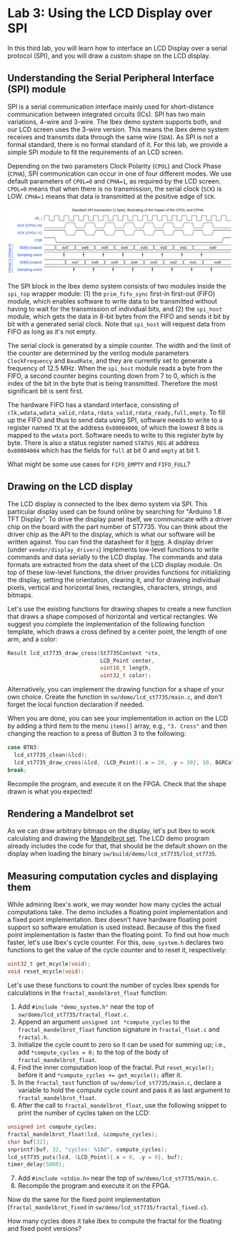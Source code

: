# Lab 3: Using the LCD Display over SPI
<!-- Please write one sentence per line, as this facilitates version control. -->
<!-- Put sample solution in comment below a question. -->

In this third lab, you will learn how to interface an LCD Display over a serial protocol (SPI), and you will draw a custom shape on the LCD display.


## Understanding the Serial Peripheral Interface (SPI) module

SPI is a serial communication interface mainly used for short-distance communication between integrated circuits (ICs).
SPI has two main variations, 4-wire and 3-wire.
The Ibex demo system supports both, and our LCD screen uses the 3-wire version.
This means the Ibex demo system receives and transmits data through the same wire (`SDA`).
As SPI is not a formal standard, there is no formal standard of it.
For this lab, we provide a simple SPI module to fit the requirements of an LCD screen.

Depending on the two parameters Clock Polarity (`CPOL`) and Clock Phase (`CPHA`), SPI communication can occur in one of four different modes.
We use default parameters of `CPOL=0` and `CPHA=1`, as required by the LCD screen.
`CPOL=0` means that when there is no transmission, the serial clock (`SCK`) is LOW.
`CPHA=1` means that data is transmitted at the positive edge of `SCK`.

![](./lab3_imgs/cpolcpha.png)

The SPI block in the Ibex demo system consists of two modules inside the `spi_top` wrapper module: (1) the `prim_fifo_sync` first-in first-out (FIFO) module, which enables software to write data to be transmitted without having to wait for the transmission of individual bits, and (2) the `spi_host` module, which gets the data in 8-bit bytes from the FIFO and sends it bit by bit with a generated serial clock.
Note that `spi_host` will request data from FIFO as long as it's not empty.

The serial clock is generated by a simple counter.
The width and the limit of the counter are determined by the verilog module parameters `ClockFrequency` and `BaudRate`, and they are currently set to generate a frequency of 12.5 MHz.
When the `spi_host` module reads a byte from the FIFO, a second counter begins counting down from 7 to 0, which is the index of the bit in the byte that is being transmitted. Therefore the most significant bit is sent first.

The hardware FIFO has a standard interface, consisting of `clk,wdata,wdata_valid,rdata,rdata_valid,rdata_ready,full,empty`. To fill up the FIFO and thus to send data using SPI, software needs to write to a register named `TX` at the address `0x80004000`, of which the lowest 8 bits is mapped to the `wdata` port. Software needs to write to this register byte by byte.
There is also a status register named `STATUS_REG` at address `0x80004004` which has the fields for `full` at bit 0 and `empty` at bit 1.

What might be some use cases for `FIFO_EMPTY` and `FIFO_FULL`?
<!-- Sample solution: FIFO_FULL can be used to prevent data loss when SPI clock was too slow compared to the system clock by waiting to write new data until FIFO is not full again. FIFO_EMPTY can be used to check if the transmission is over. -->


## Drawing on the LCD display

The LCD display is connected to the Ibex demo system via SPI. This particular display used can be found online by searching for "Arduino 1.8 TFT Display". To drive the display panel itself, we communicate with a driver chip on the board with the part number of ST7735. You can think about the driver chip as the API to the display, which is what our software will be written against. You can find the datasheet for it [here](https://www.displayfuture.com/Display/datasheet/controller/ST7735.pdf).
A display driver (under `vendor/display_drivers`) implements low-level functions to write commands and data serially to the LCD display.
The commands and data formats are extracted from the data sheet of the LCD display module.
On top of these low-level functions, the driver provides functions for initializing the display, setting the orientation, clearing it, and for drawing individual pixels, vertical and horizontal lines, rectangles, characters, strings, and bitmaps.

Let's use the existing functions for drawing shapes to create a new function that draws a shape composed of horizontal and vertical rectangles.
We suggest you complete the implementation of the following function template, which draws a cross defined by a center point, the length of one arm, and a color:
```c
Result lcd_st7735_draw_cross(St7735Context *ctx,
                             LCD_Point center,
                             uint16_t length,
                             uint32_t color);
```
Alternatively, you can implement the drawing function for a shape of your own choice.
Create the function in `sw/demo/lcd_st7735/main.c`, and don't forget the local function declaration if needed.
<!-- Sample solution on the `sample-solution/lab3` branch. -->

When you are done, you can see your implementation in action on the LCD by adding a third item to the menu `items[]` array, e.g., `"3. Cross"` and then changing the reaction to a press of Button 3 to the following:
```c
case BTN3:
  lcd_st7735_clean(&lcd);
  lcd_st7735_draw_cross(&lcd, (LCD_Point){.x = 20, .y = 30}, 10, BGRColorRed);
break;
```
Recompile the program, and execute it on the FPGA. Check that the shape drawn is what you expected!


## Rendering a Mandelbrot set

As we can draw arbitrary bitmaps on the display, let's put Ibex to work calculating and drawing the [Mandelbrot set](https://en.wikipedia.org/wiki/Mandelbrot_set).
The LCD demo program already includes the code for that, that should be the default shown on the display when loading the binary `sw/build/demo/lcd_st7735/lcd_st7735`.


## Measuring computation cycles and displaying them

While admiring Ibex's work, we may wonder how many cycles the actual computations take.
The demo includes a floating point implementation and a fixed point implementation.
Ibex doesn't have hardware floating point support so software emulation is used instead.
Because of this the fixed point implementation is faster than the floating point.
To find out how much faster, let's use Ibex's cycle counter.
For this, `demo_system.h` declares two functions to get the value of the cycle counter and to reset it, respectively:
```c
uint32_t get_mcycle(void);
void reset_mcycle(void);
```

Let's use these functions to count the number of cycles Ibex spends for calculations in the `fractal_mandelbrot_float` function:

1. Add `#include "demo_system.h"` near the top of `sw/demo/lcd_st7735/fractal_float.c`.
2. Append an argument `unsigned int *compute_cycles` to the `fractal_mandelbrot_float` function signature in `fractal_float.c` and `fractal.h`.
3. Initialize the cycle count to zero so it can be used for summing up; i.e., add `*compute_cycles = 0;` to the top of the body of `fractal_mandelbrot_float`.
4. Find the inner computation loop of the fractal.
   Put `reset_mcycle();` before it and `*compute_cycles += get_mcycle();` after it.
5. In the `fractal_test` function of `sw/demo/lcd_st7735/main.c`, declare a variable to hold the compute cycle count and pass it as last argument to `fractal_mandelbrot_float`.
6. After the call to `fractal_mandelbrot_float`, use the following snippet to print the number of cycles taken on the LCD:
```c
unsigned int compute_cycles;
fractal_mandelbrot_float(lcd, &compute_cycles);
char buf[32];
snprintf(buf, 32, "cycles: %10d", compute_cycles);
lcd_st7735_puts(lcd, (LCD_Point){.x = 0, .y = 0}, buf);
timer_delay(5000);
```
7. Add `#include <stdio.h>` near the top of `sw/demo/lcd_st7735/main.c`.
8. Recompile the program and execute it on the FPGA.
<!-- Sample solution on the `sample-solution/lab3` branch. -->

Now do the same for the fixed point implementation (`fractal_mandelbrot_fixed` in `sw/demo/lcd_st7735/fractal_fixed.c`).

How many cycles does it take Ibex to compute the fractal for the floating and fixed point versions?
<!-- 1,186,511,608 cycles for the inner loop-->
